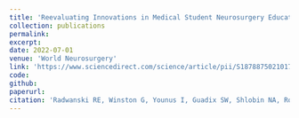 ```yaml
---
title: 'Reevaluating Innovations in Medical Student Neurosurgery Education: Lessons Learned Today from Data Collected Before COVID-19'
collection: publications
permalink:
excerpt:
date: 2022-07-01
venue: 'World Neurosurgery'
link: 'https://www.sciencedirect.com/science/article/pii/S187887502101723X'
code:
github:
paperurl:
citation: 'Radwanski RE, Winston G, Younus I, Guadix SW, Shlobin NA, Rothbaum M, Kortz MW, <b>Campbell JM</b>, Evins A, Greenfield JP, Pannullo SC. <i>World Neurosurg.</i> 2022.'
---
```


